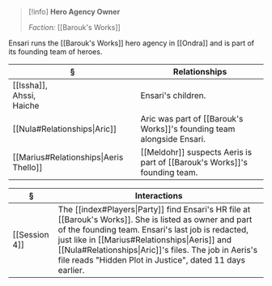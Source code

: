 >[!info] 
>**Hero Agency Owner**
>
>*Faction:* [[Barouk's Works]]
>

Ensari runs the [[Barouk's Works]] hero agency in [[Ondra]] and is part of its founding team of heroes.  

| § | Relationships |
| ---- | ---- |
| [[Issha]], <br>Ahssi, <br>Haiche | Ensari's children. |
| [[Nula#Relationships\|Aric]] | Aric was part of [[Barouk's Works]]'s founding team alongside Ensari. |
| [[Marius#Relationships\|Aeris Thello]] | [[Meldohr]] suspects Aeris is part of [[Barouk's Works]]'s founding team. |

| § | Interactions |
| ---- | ---- |
| [[Session 4]] | The [[index#Players\|Party]] find Ensari's HR file at [[Barouk's Works]]. She is listed as owner and part of the founding team. Ensari's last job is redacted, just like in [[Marius#Relationships\|Aeris]] and [[Nula#Relationships\|Aric]]'s files. The job in Aeris's file reads "Hidden Plot in Justice", dated 11 days earlier. |
